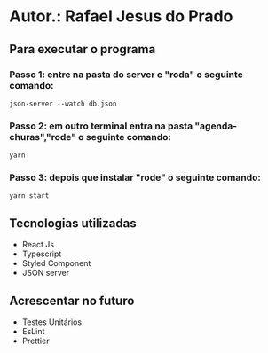 # Autor.: Rafael Jesus do Prado

## Para executar o programa
### Passo 1: entre na pasta do server e "roda" o seguinte comando:

`json-server --watch db.json`

### Passo 2: em outro terminal entra na pasta "agenda-churas","rode" o seguinte comando:

`yarn`

### Passo 3: depois que instalar "rode" o seguinte comando:

`yarn start`

## Tecnologias utilizadas
- React Js
- Typescript
- Styled Component
- JSON server

## Acrescentar no futuro

- Testes Unitários
- EsLint
- Prettier